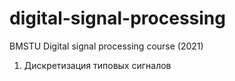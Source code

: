# digital-signal-processing
BMSTU Digital signal processing course (2021)

1. Дискретизация типовых сигналов

